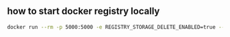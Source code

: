 ## how to start docker registry locally

```bash
docker run --rm -p 5000:5000 -e REGISTRY_STORAGE_DELETE_ENABLED=true --name registry -v /tmp/data:/var/lib/registry:Z registry:2
```